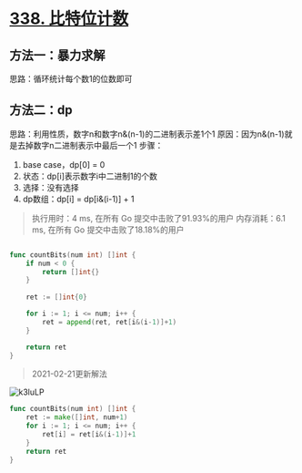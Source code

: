 # [338. 比特位计数](https://leetcode-cn.com/problems/counting-bits/)

## 方法一：暴力求解

思路：循环统计每个数1的位数即可

## 方法二：dp

思路：利用性质，数字n和数字n&(n-1)的二进制表示差1个1
原因：因为n&(n-1)就是去掉数字n二进制表示中最后一个1
		步骤：

1. base case，dp[0] = 0
2. 状态：dp[i]表示数字i中二进制1的个数
3. 选择：没有选择
4. dp数组：dp[i] = dp[i&(i-1)] + 1

>  执行用时：4 ms, 在所有 Go 提交中击败了91.93%的用户
> 		内存消耗：6.1 ms, 在所有 Go 提交中击败了18.18%的用户


```go

func countBits(num int) []int {
	if num < 0 {
		return []int{}
	}
  
	ret := []int{0}

	for i := 1; i <= num; i++ {
		ret = append(ret, ret[i&(i-1)]+1)
	}

	return ret
}
```

> 2021-02-21更新解法

![k3luLP](https://cdn.jsdelivr.net/gh/sivanWu0222/ImageHosting@master/uPic/k3luLP.png)

```go
func countBits(num int) []int {
	ret := make([]int, num+1)
	for i := 1; i <= num; i++ {
		ret[i] = ret[i&(i-1)]+1
	}
	return ret
}

```

